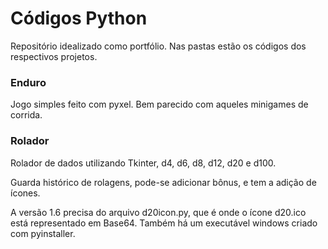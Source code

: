 # Códigos Python 

Repositório idealizado como portfólio.
Nas pastas estão os códigos dos respectivos projetos.

### Enduro

Jogo simples feito com pyxel. Bem parecido com aqueles minigames de corrida.

### Rolador

Rolador de dados utilizando Tkinter, d4, d6, d8, d12, d20 e d100.

Guarda histórico de rolagens, pode-se adicionar bônus, e tem a adição de ícones.

A versão 1.6 precisa do arquivo d20icon.py, que é onde o ícone d20.ico está representado em Base64. Também há um executável windows criado com pyinstaller.